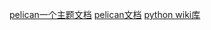 [pelican一个主题文档](http://blog.atime.me/code/niu-x2-readme.html)
[pelican文档](https://pelican-docs-chs.readthedocs.io/en/latest/)
[python wiki库](simiki.org)
